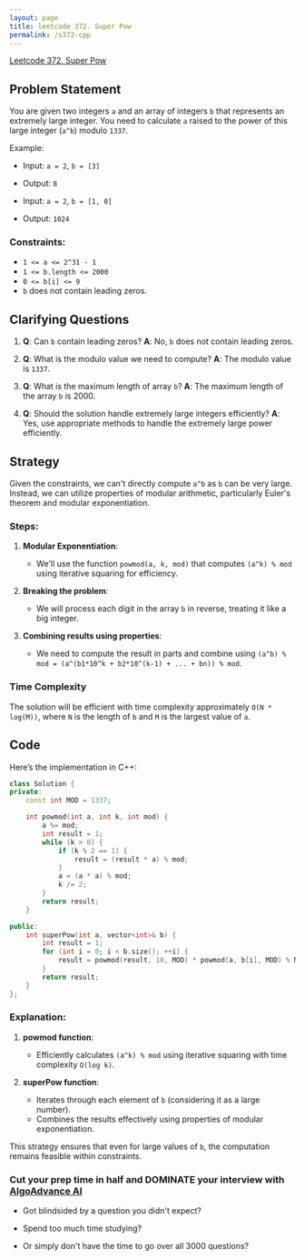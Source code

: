 ```yaml
---
layout: page
title: leetcode 372. Super Pow
permalink: /s372-cpp
---
```

[Leetcode 372. Super Pow](https://algoadvance.github.io/algoadvance/l372)
## Problem Statement
You are given two integers `a` and an array of integers `b` that represents an extremely large integer. You need to calculate `a` raised to the power of this large integer (`a^b`) modulo `1337`.

Example:
- Input: `a = 2`, `b = [3]`
- Output: `8`

- Input: `a = 2`, `b = [1, 0]`
- Output: `1024`

### Constraints:
- `1 <= a <= 2^31 - 1`
- `1 <= b.length <= 2000`
- `0 <= b[i] <= 9`
- `b` does not contain leading zeros.

## Clarifying Questions
1. **Q**: Can `b` contain leading zeros?
   **A**: No, `b` does not contain leading zeros.
   
2. **Q**: What is the modulo value we need to compute?
   **A**: The modulo value is `1337`.

3. **Q**: What is the maximum length of array `b`?
   **A**: The maximum length of the array `b` is 2000.

4. **Q**: Should the solution handle extremely large integers efficiently?
   **A**: Yes, use appropriate methods to handle the extremely large power efficiently.

## Strategy
Given the constraints, we can't directly compute `a^b` as `b` can be very large. Instead, we can utilize properties of modular arithmetic, particularly Euler's theorem and modular exponentiation.

### Steps:
1. **Modular Exponentiation**:
   - We'll use the function `powmod(a, k, mod)` that computes `(a^k) % mod` using iterative squaring for efficiency.

2. **Breaking the problem**:
   - We will process each digit in the array `b` in reverse, treating it like a big integer.

3. **Combining results using properties**:
   - We need to compute the result in parts and combine using `(a^b) % mod = (a^(b1*10^k + b2*10^(k-1) + ... + bn)) % mod`.

### Time Complexity
The solution will be efficient with time complexity approximately `O(N * log(M))`, where `N` is the length of `b` and `M` is the largest value of `a`.

## Code
Here’s the implementation in C++:

```cpp
class Solution {
private:
    const int MOD = 1337;

    int powmod(int a, int k, int mod) {
        a %= mod;
        int result = 1;
        while (k > 0) {
            if (k % 2 == 1) {
                result = (result * a) % mod;
            }
            a = (a * a) % mod;
            k /= 2;
        }
        return result;
    }

public:
    int superPow(int a, vector<int>& b) {
        int result = 1;
        for (int i = 0; i < b.size(); ++i) {
            result = powmod(result, 10, MOD) * powmod(a, b[i], MOD) % MOD;
        }
        return result;
    }
};
```

### Explanation:
1. **powmod function**:
   - Efficiently calculates `(a^k) % mod` using iterative squaring with time complexity `O(log k)`.

2. **superPow function**:
   - Iterates through each element of `b` (considering it as a large number).
   - Combines the results effectively using properties of modular exponentiation.

This strategy ensures that even for large values of `b`, the computation remains feasible within constraints.


### Cut your prep time in half and DOMINATE your interview with [AlgoAdvance AI](https://algoAdvance.com)

- Got blindsided by a question you didn't expect?

- Spend too much time studying?

- Or simply don't have the time to go over all 3000 questions?

